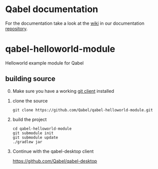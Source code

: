 # Qabel documentation
For the documentation take a look at the [wiki](https://github.com/Qabel/qabel-doc/wiki/Table-of-contents) in our documentation [repository](https://github.com/Qabel/qabel-doc).

qabel-helloworld-module
=======================

Helloworld example module for Qabel

## building source

0. Make sure you have a working [git client](http://git-scm.com/) installed

0. clone the source

   ```
   git clone https://github.com/Qabel/qabel-helloworld-module.git
   ```
0. build the project

   ```
   cd qabel-helloworld-module
   git submodule init
   git submodule update
   ./gradlew jar
   ```
0. Continue with the qabel-desktop client

   https://github.com/Qabel/qabel-desktop
